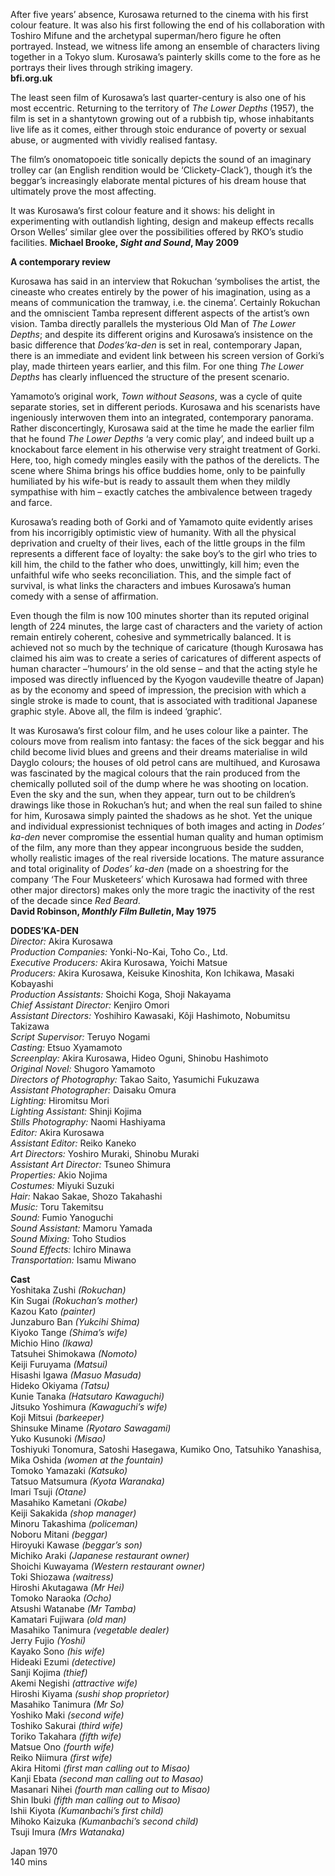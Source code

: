 
After five years’ absence, Kurosawa returned to the cinema with his first colour feature. It was also his first following the end of his collaboration with Toshiro Mifune and the archetypal superman/hero figure he often portrayed. Instead, we witness life among an ensemble of characters living together in a Tokyo slum. Kurosawa’s painterly skills come to the fore as he portrays their lives through striking imagery.  
**bfi.org.uk**  

The least seen film of Kurosawa’s last quarter-century is also one of his most eccentric. Returning to the territory of _The Lower Depths_ (1957), the film is set in a shantytown growing out of a rubbish tip, whose inhabitants live life as it comes, either through stoic endurance of poverty or sexual abuse, or augmented with vividly realised fantasy.

The film’s onomatopoeic title sonically depicts the sound of an imaginary trolley car (an English rendition would be ‘Clickety-Clack’), though it’s the beggar’s increasingly elaborate mental pictures of his dream house that ultimately prove the most affecting.

It was Kurosawa’s first colour feature and it shows: his delight in experimenting with outlandish lighting, design and makeup effects recalls Orson Welles’ similar glee over the possibilities offered by RKO’s studio facilities.
**Michael Brooke, _Sight and Sound_, May 2009**

**A contemporary review**

Kurosawa has said in an interview that Rokuchan ‘symbolises the artist, the cineaste who creates entirely by the power of his imagination, using as a means of communication the tramway, i.e. the cinema’. Certainly Rokuchan and the omniscient Tamba represent different aspects of the artist’s own vision. Tamba directly parallels the mysterious Old Man of _The Lower Depths_; and despite its different origins and Kurosawa’s insistence on the basic difference that _Dodes’ka-den_ is set in real, contemporary Japan, there is an immediate and evident link between his screen version of Gorki’s play, made thirteen years earlier, and this film. For one thing _The Lower Depths_ has clearly influenced the structure of the present scenario.

Yamamoto’s original work, _Town without Seasons_, was a cycle of quite separate stories, set in different periods. Kurosawa and his scenarists have ingeniously interwoven them into an integrated, contemporary panorama. Rather disconcertingly, Kurosawa said at the time he made the earlier film that he found _The Lower Depths_ ‘a very comic play’, and indeed built up a knockabout farce element in his otherwise very straight treatment of Gorki. Here, too, high comedy mingles easily with the pathos of the derelicts. The scene where Shima brings his office buddies home, only to be painfully humiliated by his wife-but is ready to assault them when they mildly sympathise with him – exactly catches the ambivalence between tragedy and farce.

Kurosawa’s reading both of Gorki and of Yamamoto quite evidently arises from his incorrigibly optimistic view of humanity. With all the physical deprivation and cruelty of their lives, each of the little groups in the film represents a different face of loyalty: the sake boy’s to the girl who tries to kill him, the child to the father who does, unwittingly, kill him; even the unfaithful wife who seeks reconciliation. This, and the simple fact of survival, is what links the characters and imbues Kurosawa’s human comedy with a sense of affirmation.

Even though the film is now 100 minutes shorter than its reputed original length of 224 minutes, the large cast of characters and the variety of action remain entirely coherent, cohesive and symmetrically balanced. It is achieved not so much by the technique of caricature (though Kurosawa has claimed his aim was to create a series of caricatures of different aspects of human character –’humours’ in the old sense – and that the acting style he imposed was directly influenced by the Kyogon vaudeville theatre of Japan) as by the economy and speed of impression, the precision with which a single stroke is made to count, that is associated with traditional Japanese graphic style. Above all, the film is indeed ‘graphic’.

It was Kurosawa’s first colour film, and he uses colour like a painter. The colours move from realism into fantasy: the faces of the sick beggar and his child become livid blues and greens and their dreams materialise in wild Dayglo colours; the houses of old petrol cans are multihued, and Kurosawa was fascinated by the magical colours that the rain produced from the chemically polluted soil of the dump where he was shooting on location. Even the sky and the sun, when they appear, turn out to be children’s drawings like those in Rokuchan’s hut; and when the real sun failed to shine for him, Kurosawa simply painted the shadows as he shot. Yet the unique and individual expressionist techniques of both images and acting in _Dodes’ ka-den_ never compromise the essential human quality and human optimism of the film, any more than they appear incongruous beside the sudden, wholly realistic images of the real riverside locations. The mature assurance and total originality of _Dodes’ ka-den_ (made on a shoestring for the company ‘The Four Musketeers’ which Kurosawa had formed with three other major directors) makes only the more tragic the inactivity of the rest of the decade since _Red Beard_.  
**David Robinson, _Monthly Film Bulletin_, May 1975**  

**DODES’KA-DEN**  
_Director:_ Akira Kurosawa  
_Production Companies:_ Yonki-No-Kai, Toho Co., Ltd.  
_Executive Producers:_ Akira Kurosawa, Yoichi Matsue  
_Producers:_ Akira Kurosawa, Keisuke Kinoshita, Kon Ichikawa, Masaki Kobayashi  
_Production Assistants:_ Shoichi Koga, Shoji Nakayama  
_Chief Assistant Director:_ Kenjiro Omori  
_Assistant Directors:_ Yoshihiro Kawasaki, Kôji Hashimoto, Nobumitsu Takizawa  
_Script Supervisor:_ Teruyo Nogami  
_Casting:_ Etsuo Xyamamoto  
_Screenplay:_ Akira Kurosawa, Hideo Oguni, Shinobu Hashimoto  
_Original Novel:_ Shugoro Yamamoto  
_Directors of Photography:_ Takao Saito, Yasumichi Fukuzawa  
_Assistant Photographer:_ Daisaku Omura  
_Lighting:_ Hiromitsu Mori  
_Lighting Assistant:_ Shinji Kojima  
_Stills Photography:_ Naomi Hashiyama  
_Editor:_ Akira Kurosawa  
_Assistant Editor:_ Reiko Kaneko  
_Art Directors:_ Yoshiro Muraki, Shinobu Muraki  
_Assistant Art Director:_ Tsuneo Shimura  
_Properties:_ Akio Nojima  
_Costumes:_ Miyuki Suzuki  
_Hair:_ Nakao Sakae, Shozo Takahashi  
_Music:_ Toru Takemitsu  
_Sound:_ Fumio Yanoguchi  
_Sound Assistant:_ Mamoru Yamada  
_Sound Mixing:_ Toho Studios  
_Sound Effects:_ Ichiro Minawa  
_Transportation:_ Isamu Miwano  
  
**Cast**  
Yoshitaka Zushi _(Rokuchan)_  
Kin Sugai _(Rokuchan’s mother)_  
Kazou Kato _(painter)_  
Junzaburo Ban _(Yukcihi Shima)_  
Kiyoko Tange _(Shima’s wife)_  
Michio Hino _(Ikawa)_  
Tatsuhei Shimokawa _(Nomoto)_  
Keiji Furuyama _(Matsui)_  
Hisashi Igawa _(Masuo Masuda)_  
Hideko Okiyama _(Tatsu)_  
Kunie Tanaka _(Hatsutaro Kawaguchi)_  
Jitsuko Yoshimura _(Kawaguchi’s wife)_  
Koji Mitsui _(barkeeper)_  
Shinsuke Miname _(Ryotaro Sawagami)_  
Yuko Kusunoki _(Misao)_  
Toshiyuki Tonomura, Satoshi Hasegawa, Kumiko Ono, Tatsuhiko Yanashisa, Mika Oshida _(women at the fountain)_  
Tomoko Yamazaki _(Katsuko)_  
Tatsuo Matsumura _(Kyota Waranaka)_  
Imari Tsuji _(Otane)_  
Masahiko Kametani _(Okabe)_  
Keiji Sakakida _(shop manager)_  
Minoru Takashima _(policeman)_  
Noboru Mitani _(beggar)_  
Hiroyuki Kawase _(beggar’s son)_  
Michiko Araki _(Japanese restaurant owner)_  
Shoichi Kuwayama _(Western restaurant owner)_  
Toki Shiozawa _(waitress)_  
Hiroshi Akutagawa _(Mr Hei)_  
Tomoko Naraoka _(Ocho)_  
Atsushi Watanabe _(Mr Tamba)_  
Kamatari Fujiwara _(old man)_  
Masahiko Tanimura _(vegetable dealer)_  
Jerry Fujio _(Yoshi)_  
Kayako Sono _(his wife)_  
Hideaki Ezumi _(detective)_  
Sanji Kojima _(thief)_  
Akemi Negishi _(attractive wife)_  
Hiroshi Kiyama _(sushi shop proprietor)_  
Masahiko Tanimura _(Mr So)_  
Yoshiko Maki _(second wife)_  
Toshiko Sakurai _(third wife)_  
Toriko Takahara _(fifth wife)_  
Matsue Ono _(fourth wife)_  
Reiko Niimura _(first wife)_  
Akira Hitomi _(first man calling out to Misao)_  
Kanji Ebata _(second man calling out to Masao)_  
Masanari Nihei _(fourth man calling out to Misao)_  
Shin Ibuki _(fifth man calling out to Misao)_  
Ishii Kiyota _(Kumanbachi’s first child)_  
Mihoko Kaizuka _(Kumanbachi’s second child)_  
Tsuji Imura _(Mrs Watanaka)_  

Japan 1970  
140 mins  
<!--stackedit_data:
eyJoaXN0b3J5IjpbMTI1Mjg4MTY1NF19
-->